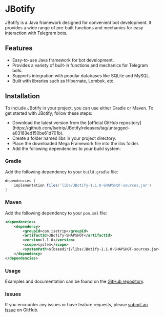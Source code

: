 # JBotify

JBotify is a Java framework designed for convenient bot development. It provides a wide range of pre-built functions and mechanics for easy interaction with Telegram bots.

## Features

<ul>
  <li>Easy-to-use Java framework for bot development.</li>
  <li>Provides a variety of built-in functions and mechanics for Telegram bots.</li>
  <li>Supports integration with popular databases like SQLite and MySQL.</li>
  <li>Built with libraries such as Hibernate, Lombok, etc.</li>
</ul>

## Installation

To include JBotify in your project, you can use either Gradle or Maven.
To get started with JBotify, follow these steps:

<ul>
    <li>Download the latest version from the [official GitHub repository](https://github.com/Isetrip/JBotify/releases/tag/untagged-a03183ed150be61d701b).</li>
    <li>Create a folder named libs in your project directory.</li>
    <li>Place the downloaded Mega Framework file into the libs folder.</li>
    <li>Add the following dependencies to your build system:</li>
</ul>

### Gradle

Add the following dependency to your `build.gradle` file:

```groovy
dependencies {
    implementation files('libs/JBotify-1.1.0-SHAPSHOT-sources.jar')
}
```

### Maven

Add the following dependency to your `pom.xml` file:

```xml
<dependencies>
    <dependency>
        <groupId>com.isetrip</groupId>
        <artifactId>JBotify-SHAPSHOT</artifactId>
        <version>1.1.0</version>
        <scope>system</scope>
        <systemPath>${basedir}/libs/JBotify-1.1.0-SHAPSHOT-sources.jar</systemPath>
    </dependency>
</dependencies>


```

### Usage

Examples and documentation can be found on the [GitHub repository](https://github.com/Isetrip/JBotify/tree/main/src/main/java/com/isetrip/jbotify/examples).

### Issues

If you encounter any issues or have feature requests, please [submit an issue](https://github.com/Isetrip/JBotify/issues) on GitHub.
